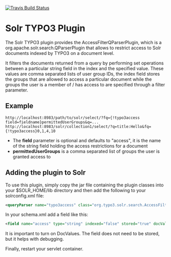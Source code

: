 
[![Travis Build Status](https://travis-ci.org/TYPO3-Solr/solr-typo3-plugin.svg?branch=master)](https://travis-ci.org/TYPO3-Solr/solr-typo3-plugin/builds)

# Solr TYPO3 Plugin

The Solr TYPO3 plugin provides the AccessFilterQParserPlugin, which is a 
org.apache.solr.search.QParserPlugin that allows to restrict access to Solr 
documents indexed by TYPO3 on a document level.

It filters the documents returned from a query by performing set operations
between a particular string field in the index and the specified value. These
values are comma separated lists of user group IDs, the index field stores the
groups that are allowed to access a particular document while the groups the
user is a member of / has access to are specified through a filter parameter.


## Example

```
http://localhost:8983/path/to/solr/select/?fq={!typo3access field=fieldname}permittedUserGroups&q=...
http://localhost:8983/solr/collection1/select/?q=title:Hello&fq={!typo3access}0,1,4,10
```

* The **field** parameter is optional and defaults to "access", it is the name of the string field holding the access restrictions for a document
* **permittedUserGroups** is a comma separated list of groups the user is granted access to


## Adding the plugin to Solr

To use this plugin, simply copy the jar file containing the plugin classes into your
$SOLR_HOME/lib directory and then add the following to your solrconfig.xml file:

```xml
<queryParser name="typo3access" class="org.typo3.solr.search.AccessFilterQParserPlugin" />
```

In your schema.xml add a field like this:

```xml
<field name="access" type="string" indexed="false" stored="true" docValues="true" default="c:0" />
```

It is important to turn on DocValues. The field does not need to be stored, 
but it helps with debugging.


Finally, restart your servlet container.

